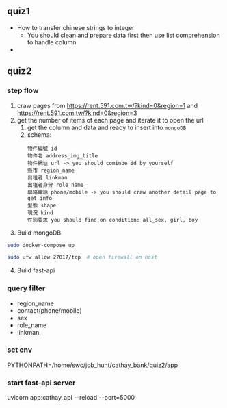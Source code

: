 ## quiz1

- How to transfer chinese strings to integer
  - You should clean and prepare data first then use list comprehension to handle column
- 

## quiz2

### step flow

1. craw pages from https://rent.591.com.tw/?kind=0&region=1 and https://rent.591.com.tw/?kind=0&region=3
2. get the number of items of each page and iterate it to open the url
   1. get the column and data and ready to insert into `mongoDB`
   2. schema:
        ```
        物件編號 id
        物件名 address_img_title
        物件網址 url -> you should cominbe id by yourself
        縣市 region_name
        出租者 linkman
        出租者身分 role_name
        聯絡電話 phone/mobile -> you should craw another detail page to get info
        型態 shape
        現況 kind
        性別要求 you should find on condition: all_sex, girl, boy
        ```
3. Build mongoDB  

```sh
sudo docker-compose up

sudo ufw allow 27017/tcp  # open firewall on host
```

4. Build fast-api

### query filter
- region_name
- contact(phone/mobile)
- sex
- role_name
- linkman


### set env
PYTHONPATH=/home/swc/job_hunt/cathay_bank/quiz2/app

### start fast-api server
uvicorn app:cathay_api --reload --port=5000
